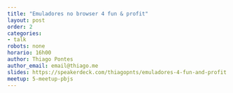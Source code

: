 ```yaml
---
title: "Emuladores no browser 4 fun & profit"
layout: post
order: 2
categories:
- talk
robots: none
horario: 16h00
author: Thiago Pontes
author_email: email@thiago.me
slides: https://speakerdeck.com/thiagopnts/emuladores-4-fun-and-profit
meetup: 5-meetup-pbjs
---
```

